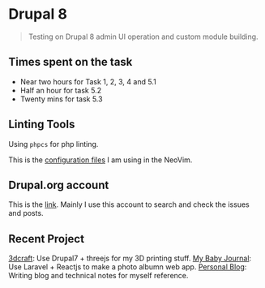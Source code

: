 # Drupal 8
> Testing on Drupal 8 admin UI operation and custom module building.

## Times spent on the task

- Near two hours for Task 1, 2, 3, 4 and 5.1  
- Half an hour for task 5.2
- Twenty mins for task 5.3

## Linting Tools

Using `phpcs` for php linting.

This is the [configuration files](https://gist.github.com/ericatsydney/b5e62ef00b4eb80c2b0bd3d80d9b1932) I am using in the NeoVim.

## Drupal.org account

This is the [link](https://www.drupal.org/u/ericgxtan). Mainly I use this account to search and check the issues and posts.

## Recent Project

[3dcraft](https://github.com/ericatsydney/3dcraft-drupal): Use Drupal7 + threejs for my 3D printing stuff.
[My Baby Journal](https://github.com/ericatsydney/mybabyjournal): Use Laravel + Reactjs to make a photo albumn web app.
[Personal Blog](http://ericatsydney.github.io): Writing blog and technical notes for myself reference.

